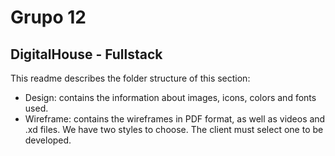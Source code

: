 # Grupo 12
## DigitalHouse - Fullstack

This readme describes the folder structure of this section:

- Design: contains the information about images, icons, colors and fonts used.
- Wireframe: contains the wireframes in PDF format, as well as videos and .xd files. We have two styles to choose. The client must select one to be developed.